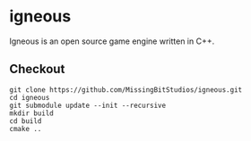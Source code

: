 # igneous
Igneous is an open source game engine written in C++.

## Checkout

```
git clone https://github.com/MissingBitStudios/igneous.git
cd igneous
git submodule update --init --recursive
mkdir build
cd build
cmake ..
```
